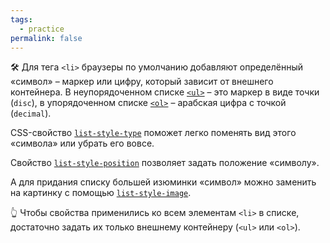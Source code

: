 ```yaml
---
tags:
  - practice
permalink: false
---
```


🛠️ Для тега `<li>` браузеры по умолчанию добавляют определённый «символ» – маркер или цифру, который зависит от внешнего контейнера. В неупорядоченном списке [`<ul>`](/html/ul) – это маркер в виде точки (`disc`), в упорядоченном списке [`<ol>`](/html/ol) – арабская цифра с точкой (`decimal`).

CSS-свойство [`list-style-type`](/css/list-style-type) поможет легко поменять вид этого «символа» или убрать его вовсе.

Свойство [`list-style-position`](/css/list-style-position) позволяет задать положение «символу».

А для придания списку большей изюминки «символ» можно заменить на картинку с помощью [`list-style-image`](/css/list-style-image).

👆 Чтобы свойства применились ко всем элементам `<li>` в списке, достаточно задать их только внешнему контейнеру (`<ul>` или `<ol>`).

